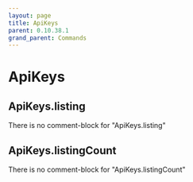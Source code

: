 ```yaml
---
layout: page
title: ApiKeys
parent: 0.10.38.1
grand_parent: Commands
---
```


# ApiKeys

## ApiKeys.listing

There is no comment-block for "ApiKeys.listing"

## ApiKeys.listingCount

There is no comment-block for "ApiKeys.listingCount"